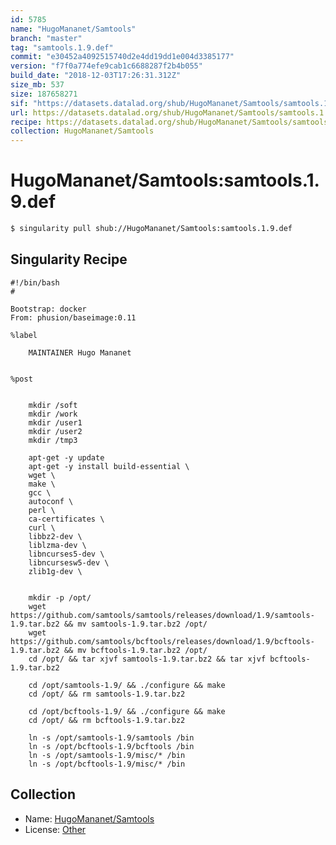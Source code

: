 ```yaml
---
id: 5785
name: "HugoMananet/Samtools"
branch: "master"
tag: "samtools.1.9.def"
commit: "e30452a4092515740d2e4dd19dd1e004d3385177"
version: "f7f0a774efe9cab1c6688287f2b4b055"
build_date: "2018-12-03T17:26:31.312Z"
size_mb: 537
size: 187658271
sif: "https://datasets.datalad.org/shub/HugoMananet/Samtools/samtools.1.9.def/2018-12-03-e30452a4-f7f0a774/f7f0a774efe9cab1c6688287f2b4b055.simg"
url: https://datasets.datalad.org/shub/HugoMananet/Samtools/samtools.1.9.def/2018-12-03-e30452a4-f7f0a774/
recipe: https://datasets.datalad.org/shub/HugoMananet/Samtools/samtools.1.9.def/2018-12-03-e30452a4-f7f0a774/Singularity
collection: HugoMananet/Samtools
---
```


# HugoMananet/Samtools:samtools.1.9.def

```bash
$ singularity pull shub://HugoMananet/Samtools:samtools.1.9.def
```

## Singularity Recipe

```singularity
#!/bin/bash
#

Bootstrap: docker
From: phusion/baseimage:0.11

%label

	MAINTAINER Hugo Mananet


%post


	mkdir /soft
	mkdir /work
	mkdir /user1
	mkdir /user2
	mkdir /tmp3
	
	apt-get -y update
	apt-get -y install build-essential \
	wget \
	make \
	gcc \
	autoconf \
	perl \
	ca-certificates \
	curl \
	libbz2-dev \
	liblzma-dev \
	libncurses5-dev \
	libncursesw5-dev \
	zlib1g-dev \


	mkdir -p /opt/
	wget https://github.com/samtools/samtools/releases/download/1.9/samtools-1.9.tar.bz2 && mv samtools-1.9.tar.bz2 /opt/
	wget https://github.com/samtools/bcftools/releases/download/1.9/bcftools-1.9.tar.bz2 && mv bcftools-1.9.tar.bz2 /opt/
	cd /opt/ && tar xjvf samtools-1.9.tar.bz2 && tar xjvf bcftools-1.9.tar.bz2

	cd /opt/samtools-1.9/ && ./configure && make
	cd /opt/ && rm samtools-1.9.tar.bz2

	cd /opt/bcftools-1.9/ && ./configure && make
	cd /opt/ && rm bcftools-1.9.tar.bz2

	ln -s /opt/samtools-1.9/samtools /bin
	ln -s /opt/bcftools-1.9/bcftools /bin
	ln -s /opt/samtools-1.9/misc/* /bin
	ln -s /opt/bcftools-1.9/misc/* /bin
```

## Collection

 - Name: [HugoMananet/Samtools](https://github.com/HugoMananet/Samtools)
 - License: [Other](None)

